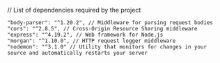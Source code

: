 // List of dependencies required by the project

    "body-parser": "^1.20.2", // Middleware for parsing request bodies
    "cors": "^2.8.5", // Cross-Origin Resource Sharing middleware
    "express": "^4.19.2", // Web framework for Node.js
    "morgan": "^1.10.0", // HTTP request logger middleware
    "nodemon": "^3.1.0" // Utility that monitors for changes in your source and automatically restarts your server